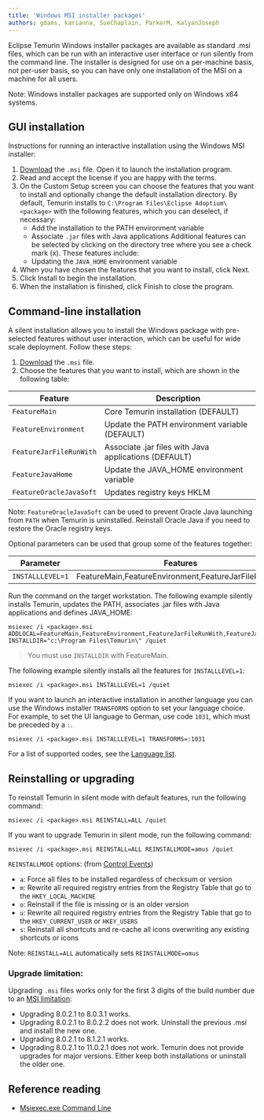 ```yaml
---
title: 'Windows MSI installer packages'
authors: gdams, karianna, SueChaplain, ParkerM, KalyanJoseph
---
```


Eclipse Temurin Windows installer packages are available as standard
.msi files, which can be run with an interactive user interface or run
silently from the command line. The installer is designed for use on a
per-machine basis, not per-user basis, so you can have only one
installation of the MSI on a machine for all users.

Note: Windows installer packages are supported only on Windows x64
systems.

## GUI installation

Instructions for running an interactive installation using the Windows
MSI installer:

1. [Download](/temurin/releases) the `.msi` file. Open it to launch the
installation program.
1. Read and accept the license if you are happy with the terms.
1. On the Custom Setup screen you can choose the features that you want
to install and optionally change the default installation directory. By
default, Temurin installs to `C:\Program Files\Eclipse Adoptium\<package>` with
the following features, which you can deselect, if necessary:
    * Add the installation to the PATH environment variable
    * Associate `.jar` files with Java applications Additional features can
    be selected by clicking on the directory tree where you see a check mark
    (x). These features include:
    * Updating the `JAVA_HOME` environment variable
1. When you have chosen the features that you want to install, click
Next.
1. Click Install to begin the installation.
1. When the installation is finished, click Finish to close the program.

## Command-line installation

A silent installation allows you to install the Windows package with
pre-selected features without user interaction, which can be useful for
wide scale deployment. Follow these steps:

1. [Download](/temurin/releases) the `.msi` file.
1. Choose the features that you want to install, which are shown in the
following table:

| Feature        | Description |
| -------------- | ----------- |
|`FeatureMain` |Core Temurin installation (DEFAULT) |
|`FeatureEnvironment` |Update the PATH environment variable (DEFAULT) |
|`FeatureJarFileRunWith` |Associate .jar files with Java applications (DEFAULT) |
|`FeatureJavaHome` |Update the JAVA_HOME environment variable |
|`FeatureOracleJavaSoft` |Updates registry keys HKLM |

Note: `FeatureOracleJavaSoft` can be used to prevent Oracle Java
launching from `PATH` when Temurin is uninstalled. Reinstall Oracle Java
if you need to restore the Oracle registry keys.

Optional parameters can be used that group some of the features
together:

| Parameter        | Features |
| -------------- | ----------- |
|`INSTALLLEVEL=1` |FeatureMain,FeatureEnvironment,FeatureJarFileRunWith |

Run the command on the target workstation. The following example
silently installs Temurin, updates the PATH, associates .jar files with
Java applications and defines JAVA_HOME:

```batch
msiexec /i <package>.msi ADDLOCAL=FeatureMain,FeatureEnvironment,FeatureJarFileRunWith,FeatureJavaHome INSTALLDIR="c:\Program Files\Temurin\" /quiet
```

> You must use `INSTALLDIR` with FeatureMain.

The following example silently installs all the features for
`INSTALLLEVEL=1`:

```batch
msiexec /i <package>.msi INSTALLLEVEL=1 /quiet
```

If you want to launch an interactive installation in another language
you can use the Windows installer `TRANSFORMS` option to set your
language choice. For example, to set the UI language to German, use code
`1031`, which must be preceded by a `:`.

```batch
msiexec /i <package>.msi INSTALLLEVEL=1 TRANSFORMS=:1031
```

For a list of supported codes, see the [Language list](https://github.com/adoptium/installer/blob/master/wix/Lang/LanguageList.config).

## Reinstalling or upgrading

To reinstall Temurin in silent mode with default features, run the
following command:

```batch
msiexec /i <package>.msi REINSTALL=ALL /quiet
```

If you want to upgrade Temurin in silent mode, run the following
command:

```batch
msiexec /i <package>.msi REINSTALL=ALL REINSTALLMODE=amus /quiet
```

`REINSTALLMODE` options: (from [Control Events](https://www.advancedinstaller.com/user-guide/control-events.html))

* `a`: Force all files to be installed regardless of checksum or version
* `m`: Rewrite all required registry entries from the Registry Table
that go to the `HKEY_LOCAL_MACHINE`
* `o`: Reinstall if the file is missing or is an older version
* `u`: Rewrite all required registry entries from the Registry Table
that go to the `HKEY_CURRENT_USER` or `HKEY_USERS`
* `s`: Reinstall all shortcuts and re-cache all icons overwriting any
existing shortcuts or icons

Note: `REINSTALL=ALL` automatically sets `REINSTALLMODE=omus`

### Upgrade limitation:

Upgrading `.msi` files works only for the first 3 digits of the build
number due to an [MSI limitation](https://docs.microsoft.com/windows/desktop/Msi/productversion):

* Upgrading 8.0.2.1 to 8.0.3.1 works.
* Upgrading 8.0.2.1 to 8.0.2.2 does not work. Uninstall the previous
.msi and install the new one.
* Upgrading 8.0.2.1 to 8.1.2.1 works.
* Upgrading 8.0.2.1 to 11.0.2.1 does not work. Temurin does not provide
upgrades for major versions. Either keep both installations or uninstall
the older one.

## Reference reading

* [Msiexec.exe Command Line](https://www.advancedinstaller.com/user-guide/msiexec.html)
